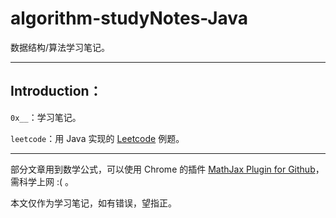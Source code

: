 # algorithm-studyNotes-Java



数据结构/算法学习笔记。



----

## Introduction：



`0x__`：学习笔记。

`leetcode`：用 Java 实现的 [Leetcode](https://leetcode-cn.com) 例题。

----



部分文章用到数学公式，可以使用 Chrome 的插件 [MathJax Plugin for Github](https://chrome.google.com/webstore/detail/ioemnmodlmafdkllaclgeombjnmnbima)，需科学上网 :(  。

本文仅作为学习笔记，如有错误，望指正。